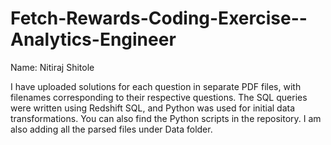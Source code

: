 # Fetch-Rewards-Coding-Exercise--Analytics-Engineer

Name: Nitiraj Shitole

I have uploaded solutions for each question in separate PDF files, with filenames corresponding to their respective questions. The SQL queries were written using Redshift SQL, and Python was used for initial data transformations. You can also find the Python scripts in the repository. I am also adding all the parsed files under Data folder.
